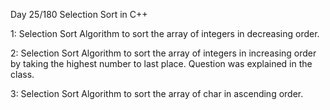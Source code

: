    Day 25/180 Selection Sort in C++


1: Selection Sort Algorithm to sort the array of integers in decreasing order.

2: Selection Sort Algorithm to sort the array of integers in increasing order by taking the highest number to last place. Question was explained in the class. 

3: Selection Sort Algorithm to sort the array of char in ascending order.

